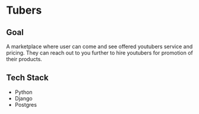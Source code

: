 # Tubers

## Goal
A marketplace where user can come and see offered youtubers service and pricing.
They can reach out to you further to hire youtubers for promotion of their products.

## Tech Stack
- Python
- Django
- Postgres
